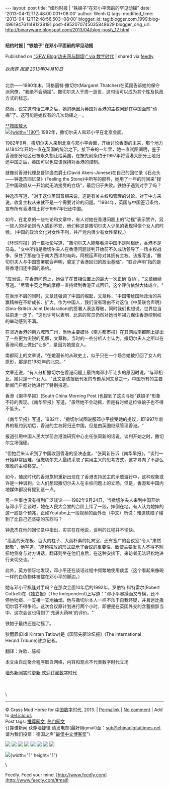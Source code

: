 --- layout: post title: "纽约时报 | “铁娘子”在邓小平面前的罕见动摇"
date: '2013-04-12T12:48:00.001+08:00' author: Wenh Q tags:
modified\_time: '2013-04-12T12:48:56.503+08:00' blogger\_id:
tag:blogger.com,1999:blog-4961947611491238191.post-4952070745035848629
blogger\_orig\_url:
http://binaryware.blogspot.com/2013/04/blog-post\_12.html ---
\
 
<div class="article">

<div class="header">

**纽约时报 | "铁娘子"在邓小平面前的罕见动摇**

</div>

<div class="source">

Published on ["GFW Blog(功夫网与翻墙)" via
数字时代](https://kexueshangwang.info/chinese/2013/04/%E7%BA%BD%E7%BA%A6%E6%97%B6%E6%8A%A5-%E9%93%81%E5%A8%98%E5%AD%90%E5%9C%A8%E9%82%93%E5%B0%8F%E5%B9%B3%E9%9D%A2%E5%89%8D%E7%9A%84%E7%BD%95%E8%A7%81%E5%8A%A8%E6%91%87/?utm_source=feedburner&utm_medium=feed&utm_campaign=Feed%3A+chinagfwblog+(GFW+Blog%EF%BC%88%E5%8A%9F%E5%A4%AB%E7%BD%91%E4%B8%8E%E7%BF%BB%E5%A2%99%EF%BC%89))
| shared via [feedly](http://www.feedly.com)

</div>

<div>

<div>

#### 

###### 狄雨霏 <span>报道</span> <span>2013年04月10日</span>

<div>

北京——1980年末，玛格丽特·撒切尔(Margaret
Thatcher)在英国告诉她的保守派同僚，"我绝不会动摇"。撒切尔夫人于周一逝世，这句话可以成为其个性及执政方式的标志。

然而，说完这句话三年之后，她的确因为英国对香港的主权问题在中国面前"动摇"了。这可能是她仅有的几次动摇之一。

<div>

<div>

[**按图放大](http://graphics8.nytimes.com/images/2013/04/09/global-home/09bloth-rdv-china/09bloth-rdv-china-popup.jpg)\
[![](http://graphics8.nytimes.com/images/2013/04/09/global-home/09bloth-rdv-china/09bloth-rdv-china-articleInline.jpg){width="190"}](http://graphics8.nytimes.com/images/2013/04/09/global-home/09bloth-rdv-china/09bloth-rdv-china-popup.jpg)
1982年，撒切尔夫人和邓小平在北京会面。

</div>

</div>

1982年9月，撒切尔夫人来到北京与邓小平会面，开始讨论香港的未来，那个地方从1842年开始一直在英国的统治之下。接下来的一年里，她一直试图阐明，鉴于香港部分地区已被永久割让给英国，在按先前条约于1997年将香港大部分土地归还中国之后，英国可以也应该保持对香港的控制。

就像前香港代理总督钟逸杰爵士(David
Akers-Jonese)在自己的回忆录《石点头——钟逸杰回忆录》(Feeling the
Stone)中所写的那样，她用了一年的时间来"捍卫中国政府从一开始就无法接受的立场"，最后归于失败。铁娘子遇到对手了吗？

钟逸杰写道，"对于这位英国首相来说，这是有关主权和管理的讨论。对于中方来说，收复主权从来就不是一个需要讨论的问题。"1984年，英国与中国签订条约，宣布所有香港领土将于1997年归还中国。

如今，在北京的一些社论和文章中，有人对她在香港问题上的"动摇"表示赞许，另一些人的评论则令人感到不安，他们称这是撒切尔夫人少见的表现得像个女人的时候。（中国的政治文化对女性不利，共产党内很少有女性掌权。）

《环球时报》的一篇社论写道，"撒切尔夫人能够看清中国不是阿根廷，香港不是马岛。"文中所指是撒切尔夫人在香港问题谈判开始前不久成功领导了一场主权战争，保住了那座位于南大西洋的岛屿，阿根廷声称对其拥有主权。该报写道，"撒切尔夫人与中国签署联合声明，奠定了香港回归的政治基础"，"联合声明"指的是将香港归还中国的条约。

"应当说，在香港问题上，她做了在首相位置上的最大一次正确'妥协'，"文章继续写道。"尽管中英之后的摩擦一直持续到香港正式回归，这个评价依然大体成立。"

在表示不屑的同时，文章还强调了中国的崛起，文章称，"中国带给国际政治的共赢精神在不断成长、扩大。作为中国人，我们没有理由不对这位《中英联合声明》(Sino-British
Joint
Declaration)的签署人表达尊敬，同时我们也想说，世界应当往前走一走了。"这也许可以表明，北京的官员仍然对她当年竭力保住香港控制权的举动感到不满。

在邻近香港的南方城市广州，当地主要媒体《南方都市报》在其网站南都网上提出了一些更为尖锐的见解，文章称，当时的一些分析人士认为，撒切尔夫人之所以在香港问题上做出"让步"，是因为她是女人。

南都网上的文章说，"在她漫长的从政史上，似乎只在一个场合她被打回了女人的原形，那是在1982年的北京。"

文章还说，"有人分析撒切尔在香港问题上最终向邓小平让步的原因时说，'与邓相比，她只是一个女人。'"此文是该报纸刊发的专题系列文章之一。中国所有的主要新闻门户都对她进行了特别报道。

香港《南华早报》(South China Morning
Post )也提到了这次与她"铁娘子"形象不符的表现。《南华早报》写道，"虽然她不会动摇，但是有时候这位铁娘子也不得不低头。"

《南华早报》写道，1982年，"撒切尔试图说服邓小平接受她的提议，即1997年新界的租约到期后，香港的主权将归还中国，但是由英国继续管理香港。"

报道引用中国人民大学前台港澳研究中心主任张同新的话说，谈判开始之时，撒切尔立场强硬。

"但她后来认识到了中国收回香港的坚决态度，"张同新告诉《南华早报》。"谈判一开始非常困难，但撒切尔夫人最终采取了实用主义的思考方式，这才导向了不那么艰难的主权移交。"

如今，殖民时代的香港旗帜重新出现在了香港支持民主的示威游行中，这种现象或许是一种讽刺，让人们想起撒切尔夫人在主权问题上的立场。但是，香港和中国内地媒体都没有提到这一点。

另一件事也没有得到广泛谈论——1982年9月24日，当撒切尔夫人来到中国开始与邓小平会谈时，她在人民大会堂的台阶上绊了一跤，摔倒在地。有人认为她摔的这一跤是个预兆，正如Youtube上一段视频的画外音（中文）所说：难道铁娘子碰到了比自己还坚硬的东西吗？

钟逸杰在他的回忆录中指出，实实在在地说，谈判的过程并不愉快。

"高高的天花板、巨大的柱子、大而朴素的礼宾室，还有宽广的会议室"令人"肃然起敬"，他写道。"座椅摆放的形式显示了会议的重要性，致使主要发言人不得不别扭地侧身与对方讲话，翻译则坐在他们身后，在这种安排下，来访者无法轻松地进行亲切交谈。"

此外，英方惊讶地发现，邓小平还在谈话过程中频繁地使用痰盂（这个看起来像碗一样的白色物体被摆在邓小平的脚边。）

她与邓小平棋逢对手吗？在那次会面10年后的1992年，罗伯特·科特雷尔(Robert
Cottrell)在《独立报》(The
Independent)上写道："邓小平暴躁而又专横，还不停地吐痰、一支接一支地抽烟，他与撒切尔本人一样不乐于自我怀疑，并且远比撒切尔容不得争论。这次会议原计划进行两个小时，即便是在英国外交的含蓄措辞当中，这次会议也得到了'充满火药味'的评价。"

铁娘子最终还是动摇了。

</div>

<div>

<span>狄雨霏</span>(Didi Kirsten
Tatlow)<span>是《国际先驱论坛报》</span>(The International
Herald Tribune)<span>驻京记者。 </span>

翻译：许欣、陈柳

</div>

</div>

本文由自动聚合程序取自网络，内容和观点不代表数字时代立场

[墙外新闻实时更新 欢迎订阅数字时代](http://eepurl.com/msuvD)\
\
\
\
\

------------------------------------------------------------------------

© Grass Mud Horse for
[中国数字时代](https://kexueshangwang.info/chinese), 2013. |
[Permalink](https://kexueshangwang.info/chinese/2013/04/%e7%ba%bd%e7%ba%a6%e6%97%b6%e6%8a%a5-%e9%93%81%e5%a8%98%e5%ad%90%e5%9c%a8%e9%82%93%e5%b0%8f%e5%b9%b3%e9%9d%a2%e5%89%8d%e7%9a%84%e7%bd%95%e8%a7%81%e5%8a%a8%e6%91%87/)
| [No
comment](https://kexueshangwang.info/chinese/2013/04/%e7%ba%bd%e7%ba%a6%e6%97%b6%e6%8a%a5-%e9%93%81%e5%a8%98%e5%ad%90%e5%9c%a8%e9%82%93%e5%b0%8f%e5%b9%b3%e9%9d%a2%e5%89%8d%e7%9a%84%e7%bd%95%e8%a7%81%e5%8a%a8%e6%91%87/#comments)
| Add to
[del.icio.us](http://del.icio.us/post?url=https://kexueshangwang.info/chinese/2013/04/%e7%ba%bd%e7%ba%a6%e6%97%b6%e6%8a%a5-%e9%93%81%e5%a8%98%e5%ad%90%e5%9c%a8%e9%82%93%e5%b0%8f%e5%b9%b3%e9%9d%a2%e5%89%8d%e7%9a%84%e7%bd%95%e8%a7%81%e5%8a%a8%e6%91%87/&title=%E7%BA%BD%E7%BA%A6%E6%97%B6%E6%8A%A5%20%7C%20%E2%80%9C%E9%93%81%E5%A8%98%E5%AD%90%E2%80%9D%E5%9C%A8%E9%82%93%E5%B0%8F%E5%B9%B3%E9%9D%A2%E5%89%8D%E7%9A%84%E7%BD%95%E8%A7%81%E5%8A%A8%E6%91%87)\
Post tags:
[推荐网文](https://kexueshangwang.info/chinese/tag/%e6%8e%a8%e8%8d%90%e7%bd%91%e6%96%87/?category=10466),
[热门网文](https://kexueshangwang.info/chinese/tag/%e7%83%ad%e9%97%a8%e7%bd%91%e6%96%87/?category=10466)\
订靠谱新闻 获穿墙捷径
请发电邮(最好用gmail)至：<sub@chinadigitaltimes.net>\
请为我们投票：德国之声"[最佳中文博客奖](https://thebobs.com/chinese/category/2013/best-blog-chinese-2013/)"\

<div>

[![](http://feeds.feedburner.com/~ff/chinagfwblog?d=yIl2AUoC8zA)](http://feeds.feedburner.com/~ff/chinagfwblog?a=Yz8iWEnXAx4:-vpwEmDD9Ek:yIl2AUoC8zA)
[![](http://feeds.feedburner.com/~ff/chinagfwblog?i=Yz8iWEnXAx4:-vpwEmDD9Ek:-BTjWOF_DHI)](http://feeds.feedburner.com/~ff/chinagfwblog?a=Yz8iWEnXAx4:-vpwEmDD9Ek:-BTjWOF_DHI)
[![](http://feeds.feedburner.com/~ff/chinagfwblog?i=Yz8iWEnXAx4:-vpwEmDD9Ek:F7zBnMyn0Lo)](http://feeds.feedburner.com/~ff/chinagfwblog?a=Yz8iWEnXAx4:-vpwEmDD9Ek:F7zBnMyn0Lo)
[![](http://feeds.feedburner.com/~ff/chinagfwblog?i=Yz8iWEnXAx4:-vpwEmDD9Ek:V_sGLiPBpWU)](http://feeds.feedburner.com/~ff/chinagfwblog?a=Yz8iWEnXAx4:-vpwEmDD9Ek:V_sGLiPBpWU)
[![](http://feeds.feedburner.com/~ff/chinagfwblog?d=qj6IDK7rITs)](http://feeds.feedburner.com/~ff/chinagfwblog?a=Yz8iWEnXAx4:-vpwEmDD9Ek:qj6IDK7rITs)
[![](http://feeds.feedburner.com/~ff/chinagfwblog?d=l6gmwiTKsz0)](http://feeds.feedburner.com/~ff/chinagfwblog?a=Yz8iWEnXAx4:-vpwEmDD9Ek:l6gmwiTKsz0)
[![](http://feeds.feedburner.com/~ff/chinagfwblog?i=Yz8iWEnXAx4:-vpwEmDD9Ek:gIN9vFwOqvQ)](http://feeds.feedburner.com/~ff/chinagfwblog?a=Yz8iWEnXAx4:-vpwEmDD9Ek:gIN9vFwOqvQ)
[![](http://feeds.feedburner.com/~ff/chinagfwblog?d=TzevzKxY174)](http://feeds.feedburner.com/~ff/chinagfwblog?a=Yz8iWEnXAx4:-vpwEmDD9Ek:TzevzKxY174)

</div>

![](http://feeds.feedburner.com/~r/chinagfwblog/~4/Yz8iWEnXAx4){width="1"
height="1"}

</div>

\

</div>

<div class="footer">

Feedly. Feed your mind.
[http://www.feedly.com](http://www.feedly.com/#mail)

</div>
